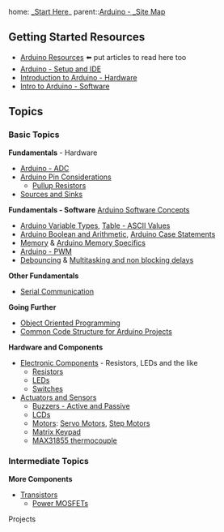 home: [_Start Here](_Start%20Here.md)_
parent::[Arduino - _Site Map](Arduino%20-%20_Site%20Map.md)

## Getting Started Resources
- [Arduino Resources](Arduino%20Resources.md) ⬅️ put articles to read here too
- [Arduino - Setup and IDE](Arduino%20-%20Setup%20and%20IDE.md)
- [Introduction to Arduino - Hardware](Introduction%20to%20Arduino%20-%20Hardware.md)
- [Intro to Arduino - Software](Intro%20to%20Arduino%20-%20Software.md)

## Topics

### Basic Topics

**Fundamentals** - Hardware
- [Arduino - ADC](Arduino%20-%20ADC.md)
- [Arduino Pin Considerations](Arduino%20Pin%20Considerations.md)
  - [Pullup Resistors](Pullup%20Resistors.md)
- [Sources and Sinks](Sources%20and%20Sinks.md)

**Fundamentals - Software**
[Arduino Software Concepts](Arduino%20Software%20Concepts.md) 
- [Arduino Variable Types](Arduino%20Variable%20Types.md), [Table - ASCII Values](Table%20-%20ASCII%20Values.md)
- [Arduino Boolean and Arithmetic](Arduino%20Boolean%20and%20Arithmetic.md), [Arduino Case Statements](Arduino%20Case%20Statements.md)
- [Memory](Memory.md) & [Arduino Memory Specifics](Arduino%20Memory%20Specifics.md)
- [Arduino - PWM](Arduino%20-%20PWM.md)
- [Debouncing](Debouncing.md) & [Multitasking and non blocking delays](Multitasking%20and%20non%20blocking%20delays.md)

**Other Fundamentals**
- [Serial Communication](Serial%20Communication.md)

**Going Further**
- [Object Oriented Programming](Object%20Oriented%20Programming.md)
- [Common Code Structure for Arduino Projects](Common%20Code%20Structure%20for%20Arduino%20Projects.md)

**Hardware and Components**
- [Electronic Components](Electronic%20Components.md) - Resistors, LEDs and the like
	- [Resistors](Resistors.md)
	- [LEDs](LEDs.md)
	- [Switches](Switches.md)
- [Actuators and Sensors](Actuators%20and%20Sensors.md)
	- [Buzzers - Active and Passive](Buzzers%20-%20Active%20and%20Passive.md)
	- [LCDs](LCDs.md)
	- [Motors](Motors.md): [Servo Motors](Servo%20Motors.md), [Step Motors](Step%20Motors.md)
	- [Matrix Keypad](Matrix%20Keypad.md)
	- [MAX31855 thermocouple](MAX31855%20thermocouple.md)

### Intermediate Topics

**More Components**
- [Transistors](Transistors.md)
	- [Power MOSFETs](Power%20MOSFETs.md)

Projects